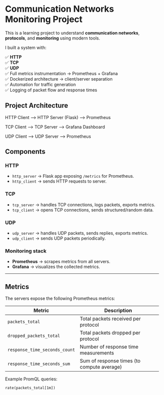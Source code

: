 # Communication Networks Monitoring Project

This is a learning project to understand **communication networks**, **protocols**, and **monitoring** using modern tools.

I built a system with:

✅ **HTTP**  
✅ **TCP**  
✅ **UDP**  
✅ Full metrics instrumentation → Prometheus + Grafana  
✅ Dockerized architecture → client/server separation  
✅ Automation for traffic generation  
✅ Logging of packet flow and response times  



## Project Architecture

HTTP Client  -->  HTTP Server (Flask) -->  Prometheus 

TCP Client  -->  TCP Server  --> Grafana Dashboard

UDP Client  -->  UDP Server  --> Prometheus


## Components

### HTTP

- `http_server` → Flask app exposing `/metrics` for Prometheus.
- `http_client` → sends HTTP requests to server.

### TCP

- `tcp_server` → handles TCP connections, logs packets, exports metrics.
- `tcp_client` → opens TCP connections, sends structured/random data.

### UDP

- `udp_server` → handles UDP packets, sends replies, exports metrics.
- `udp_client` → sends UDP packets periodically.

### Monitoring stack

- **Prometheus** → scrapes metrics from all servers.
- **Grafana** → visualizes the collected metrics.

---

## Metrics

The servers expose the following Prometheus metrics:

| Metric                        | Description                                |
|-------------------------------|--------------------------------------------|
| `packets_total`               | Total packets received per protocol        |
| `dropped_packets_total`       | Total packets dropped per protocol         |
| `response_time_seconds_count` | Number of response time measurements       |
| `response_time_seconds_sum`   | Sum of response times (to compute average) |

Example PromQL queries:

```promql
rate(packets_total[1m])
